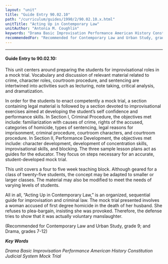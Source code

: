 ```yaml
---
layout: "unit"
title: "Guide Entry 90.02.10"
path: "/curriculum/guides/1990/2/90.02.10.x.html"
unitTitle: "Acting Up in Contemporary Law"
unitAuthor: "Antonia M. Coughlin"
keywords: "Drama Basic Improvisation Performance American History Constitution Judicial System Mock Trial"
recommendedFor: "Recommended for Contemporary Law and Urban Study, grade 9; and Drama, grades 7-12"
---
```

<body>
<hr/>
<h4>
Guide Entry to 90.02.10:
</h4>
This unit centers around preparing the students for improvisational roles in a mock trial. Vocabulary and discussion of relevant material related to crime, character roles, courtroom procedure, and sentencing are intertwined into activities such as lecturing, note taking, critical analysis, and dramatization.
<p>
In order for the students to enact competently a mock trial, a section containing legal material is followed by a section devoted to improvisational exercises aimed at developing the student’s self confidence and performance skills. In Section I, Criminal Procedure, the objectives met include: familiarization with causes of crime, rights of the accused, categories of homicide, types of sentencing, legal reasons for imprisonment, criminal procedure, courtroom characters, and courtroom procedure. In Section II, Performance Development, the objectives met include: character development, development of concentration skills, improvisational skills, and blocking. The three sample lesson plans act as guides for the educator. They focus on steps necessary for an accurate, student-developed mock trial.
</p>
<p>
This unit covers a four to five week teaching block. Although geared for a class of twenty-five students, the concept may be adapted to smaller or larger classes. The material may also be modified to meet the needs of varying levels of students.
</p>
<p>
All in all, “Acting Up in Contemporary Law,” is an organized, sequential guide for improvisation and criminal law. The mock trial presented involves a woman accused of first degree homicide in the death of her husband. She refuses to plea-bargain, insisting she was provoked. Therefore, the defense tries to show that it was actually voluntary manslaughter.
</p>
<p>
(Recommended for Contemporary Law and Urban Study, grade 9; and Drama, grades 7-12)
</p>
<p>
<b>
<i>
Key Words
</i>
</b>
<br/>
</p>
<p>
<i>
Drama Basic Improvisation Performance American History Constitution Judicial System Mock Trial
</i>
</p>
</body>